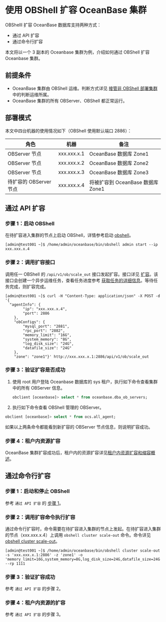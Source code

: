 # 使用 OBShell 扩容 OceanBase 集群

OBShelll 扩容 OceanBase 数据库支持两种方式：

- 通过 API 扩容
- 通过命令行扩容

本文将以一个 3 副本的 Oceanbase 集群为例，介绍如何通过 OBShell 扩容 Oceanbase 集群。

## 前提条件

- OceanBase 集群由 OBShell 运维。判断方式详见 [接管非 OBShell 部署集群](300.take-over-non-obshell-deployed-clusters.md#判断运维所属) 中的判断运维所属。
- OceanBase 集群的所有 OBServer、OBShell 都正常运行。

## 部署模式

本文中四台机器的使用情况如下（OBShell 使用默认端口 2886）：

| 角色 | 机器 | 备注 |
| --- | --- | --- |
| OBServer 节点 | xxx.xxx.x.1 | OceanBase 数据库 Zone1 |
| OBServer 节点 | xxx.xxx.x.2 | OceanBase 数据库 Zone2 |
| OBServer 节点 | xxx.xxx.x.3 | OceanBase 数据库 Zone3 |
| 待扩容的 OBServer 节点 | xxx.xxx.x.4 | 将被扩容到 OceanBase 数据库 Zone1 |

## 通过 API 扩容

### 步骤 1：启动 OBShell

在待扩容进入集群的节点上启动 OBShell，详情参考启动 [obshell](100.start-stop-obshell.md)。

```shell
[admin@test001 ~]$ /home/admin/oceanbase/bin/obshell admin start --ip xxx.xxx.x.4
```

### 步骤 2：调用扩容接口

调用任一 OBShell 的 `/api/v1/ob/scale_out` 接口发起扩容。接口详见 [扩容](../400.obshell-api-reference/1400.scale-out.md)。该接口会创建一个异步运维任务，查看任务进度参考 [获取任务的详细信息](../400.obshell-api-reference/2000.get-dag-detail.md)。等待任务完成，则扩容完成。

```shell
[admin@test001 ~]$ curl -H "Content-Type: application/json" -X POST -d '{
  "agentInfo": {
        "ip": "xxx.xxx.x.4",
        "port": 2886
    },
    "obConfigs": {
        "mysql_port": "2881",
        "rpc_port": "2882",
        "memory_limit": "16G",
        "system_memory": "8G",
        "log_disk_size": "24G",
        "datafile_size": "24G"
    },
    "zone": "zone1"}' http://xxx.xxx.x.1:2886/api/v1/ob/scale_out
```

### 步骤 3：验证扩容是否成功

1. 使用 root 用户登陆 Oceanbase 数据库的 sys 租户，执行如下命令查看集群中的所有 OBServer 信息。

    ```sql
    obclient [oceanbase]> select * from oceanbase.dba_ob_servers;
    ```

2. 执行如下命令查看 OBShell 管理的 OBServer。

```sql
obclient [oceanbase]> select * from ocs.all_agent;
```

如果以上两条命令都能看到新扩容的 OBServer 节点信息，则说明扩容成功。

### 步骤 4：租户内资源扩容

OceanBase 集群扩容成功后，租户内的资源扩容详见[租户内资源扩容和缩容概述](../../../../700.reference/100.oceanbase-database-concepts/500.distributed-database-objects/100.distributed-database-objects-overview.md)。

## 通过命令行扩容

### 步骤 1：启动和停止 OBShell

参考 `通过 API 扩容` 的 [步骤 1](#步骤-1启动-obshell)。

### 步骤 2：调用扩容命令执行扩容

通过命令行扩容时，命令需要在待扩容进入集群的节点上发起。在待扩容进入集群的节点（xxx.xxx.x.4）上调用 `obshell cluster scale-out` 命令。命令详见 [obshell cluster scale-out](../300.obshell-clients/200.cluster-commands.md#obshell-cluster-scale-out)。

```shell
[admin@test001 ~]$ /home/admin/oceanbase/bin/obshell cluster scale-out -s 'xxx.xxx.x.1:2886' -z 'zone1' -o 'memory_limit=16G,system_memory=8G,log_disk_size=24G,datafile_size=24G' --rp 1111
```

### 步骤 3：验证扩容成功

参考 ` 通过 API 扩容 ` 的步骤 2。

### 步骤 4：租户内资源的扩容

参考 ` 通过 API 扩容 ` 的步骤 3。
